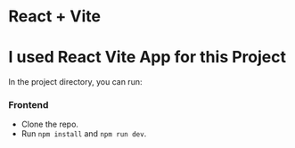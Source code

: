 # React + Vite


# I used React Vite App for this Project

In the project directory, you can run:

### Frontend
- Clone the repo.
- Run `npm install` and `npm run dev`.

